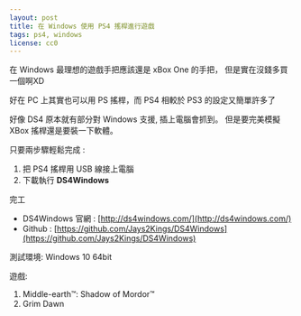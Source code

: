 ```yaml
---
layout: post
title: 在 Windows 使用 PS4 搖桿進行遊戲
tags: ps4, windows
license: cc0
---
```


在 Windows 最理想的遊戲手把應該還是 xBox One 的手把，
但是實在沒錢多買一個啊XD
<!-- more -->
好在 PC 上其實也可以用 PS 搖桿，而 PS4 相較於 PS3 的設定又簡單許多了

好像 DS4 原本就有部分對 Windows 支援, 插上電腦會抓到。
但是要完美模擬 XBox 搖桿還是要裝一下軟體。

只要兩步驟輕鬆完成 :

1. 把 PS4 搖桿用 USB 線接上電腦
1. 下載執行 **DS4Windows**

完工

- DS4Windows 官網 : [http://ds4windows.com/](http://ds4windows.com/)
- Github : [https://github.com/Jays2Kings/DS4Windows](https://github.com/Jays2Kings/DS4Windows)


測試環境: Windows 10 64bit

遊戲:
1. Middle-earth™: Shadow of Mordor™
1. Grim Dawn
